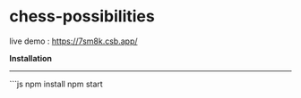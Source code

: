 # chess-possibilities

live demo : https://7sm8k.csb.app/

**Installation**
<hr>
```js
npm install
npm start

```


